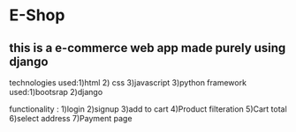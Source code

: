 # E-Shop
this is a e-commerce web app made purely using django
 ------------------------------------------------------------------------------------------------------------------------------------------------------------------

technologies used:1)html 2) css 3)javascript 3)python
framework used:1)bootsrap 2)django

functionality : 1)login 2)signup 3)add to cart 4)Product filteration 5)Cart total 6)select address 7)Payment page
  
